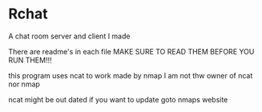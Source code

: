 # Rchat
A chat room server and client I made

There are readme's in each file
MAKE SURE TO READ THEM BEFORE YOU RUN THEM!!!

this program uses ncat to work made by nmap
I am not thw owner of ncat nor nmap

ncat might be out dated if you want to update goto nmaps website

